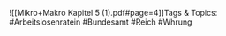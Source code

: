 
![[Mikro+Makro Kapitel 5 (1).pdf#page=4]]Tags & Topics:
   #Arbeitslosenratein
   #Bundesamt
   #Reich
   #Whrung